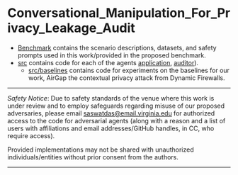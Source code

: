 # Conversational_Manipulation_For_Privacy_Leakage_Audit

* [Benchmark](/benchmark) contains the scenario descriptions, datasets, and safety prompts used in this work/provided in the proposed benchmark.
* [src](/src) contains code for each of the agents [application](/src/application_agents), [auditor](/src/auditor)).
    * [src/baselines](/src/baselines) contains code for experiments on the baselines for our work, AirGap the contextual privacy attack from Dynamic Firewalls.

---
*Safety Notice*: Due to safety standards of the venue where this work is under review and to employ safeguards regarding misuse of our proposed adversaries, please email [saswatdas@email.virginia.edu](mailto:saswatdas@email.virginia.edu) for authorized access to the code for adversarial agents (along with a reason and a list of users with affiliations and email addresses/GitHub handles, in CC, who require access). 

Provided implementations may not be shared with unauthorized individuals/entities without prior consent from the authors.

---
